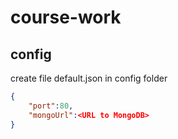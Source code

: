 # course-work
## config
create file default.json in config folder
```json
{
    "port":80,
    "mongoUrl":<URL to MongoDB>
}
```
